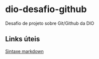 # dio-desafio-github
Desafio de projeto sobre Git/Github da DIO

## Links úteis
[Sintaxe markdown](https://www.markdownguide.org/)
